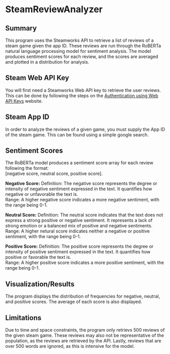 # SteamReviewAnalyzer
## Summary
This program uses the Steamworks API to retrieve a list of reviews of a steam game given the app ID. These reviews are run through the RoBERTa natural language processing model
for sentiment analysis. The model produces sentiment scores for each review, and the scores are averaged and plotted in a distribution for analysis. 

## Steam Web API Key
You will first need a Steamworks Web API key to retrieve the user reviews. This can be done by following the steps on the [Authentication using Web API Keys](https://partner.steamgames.com/doc/webapi_overview/auth) website.

## Steam App ID
In order to analyze the reviews of a given game, you must supply the App ID of the steam game. This can be found using a simple google search.

## Sentiment Scores
The RoBERTa model produces a sentiment score array for each review following the format:  
\[negative score, neutral score, positive score\].  

**Negative Score:**
Definition: The negative score represents the degree or intensity of negative sentiment expressed in the text. It quantifies how negative or unfavorable the text is.  
Range: A higher negative score indicates a more negative sentiment, with the range being 0-1.  

**Neutral Score:**
Definition: The neutral score indicates that the text does not express a strong positive or negative sentiment. It represents a lack of strong emotion or a balanced mix of positive and negative sentiments.  
Range: A higher netural score indicates neither a negative or positive sentiment, with the range being 0-1.  

**Positive Score:**
Definition: The positive score represents the degree or intensity of positive sentiment expressed in the text. It quantifies how positive or favorable the text is.    
Range: A higher positive score indicates a more positive sentiment, with the range being 0-1.

## Visualization/Results
The program displays the distribution of frequencies for negative, neutral, and positive scores. The average of each score is also displayed.

## Limitations
Due to time and space constraints, the program only retrievs 500 reviews of the given steam game. These reviews may also not be representative of the population, as the reviews are retrieved by the API.  Lastly, reviews that are over 500 words are ignored, as this is intensive for the model.  




